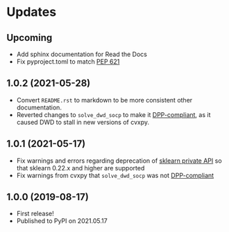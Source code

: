 # Updates

## Upcoming

- Add sphinx documentation for Read the Docs
- Fix pyproject.toml to match [PEP 621](https://www.python.org/dev/peps/pep-0621/)

## 1.0.2 (2021-05-28)

- Convert `README.rst` to markdown to be more consistent other documentation.
- Reverted changes to `solve_dwd_socp` to make it [DPP-compliant](https://www.cvxpy.org/tutorial/advanced/index.html#disciplined-parametrized-programming), as it caused DWD to stall in new versions of cvxpy.

## 1.0.1 (2021-05-17)

- Fix warnings and errors regarding deprecation of [sklearn private API](https://scikit-learn.org/stable/whats_new/v0.22.html#clear-definition-of-the-public-api) so that sklearn 0.22.x and higher are supported
- Fix warnings from cvxpy that `solve_dwd_socp` was not [DPP-compliant](https://www.cvxpy.org/tutorial/advanced/index.html#disciplined-parametrized-programming)

## 1.0.0 (2019-08-17)

- First release!
- Published to PyPI on 2021.05.17 
